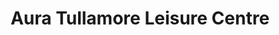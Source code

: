 ---
title: "Aura Tullamore Leisure Centre"
address: "Hophill Road, Tullamore, Co. Offaly"
tel: "+353 (0)57 932 9392"
county: "Offaly"
category: "Swimming Pools"
type: "Content"
lat: "53.26710510253906"
lng: "-7.4875969886779785"
---